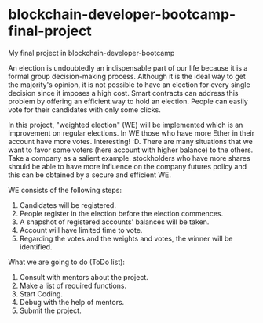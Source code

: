# blockchain-developer-bootcamp-final-project
My final project in blockchain-developer-bootcamp


An election is undoubtedly an indispensable part of our life because it is a formal group decision-making process. Although it is the ideal way to get the majority's opinion, it is not possible to have an election for every single decision since it imposes a high cost. Smart contracts can address this problem by offering an efficient way to hold an election. People can easily vote for their candidates with only some clicks.

In this project, "weighted election" (WE) will be implemented which is an improvement on regular elections. In WE those who have more Ether in their account have more votes. Interesting! :D. There are many situations that we want to favor some voters (here account with higher balance) to the others. Take a company as a salient example. stockholders who have more shares should be able to have more influence on the company futures policy and this can be obtained by a secure and efficient WE.

WE consists of the following steps:

1. Candidates will be registered.
2. People register in the election before the election commences.
3. A snapshot of registered accounts' balances will be taken.
4. Account will have limited time to vote.
5. Regarding the votes and the weights and votes, the winner will be identified.

What we are going to do (ToDo list): 
1. Consult with mentors about the project.
2. Make a list of required functions. 
3. Start Coding.
4. Debug with the help of mentors.
5. Submit the project.
